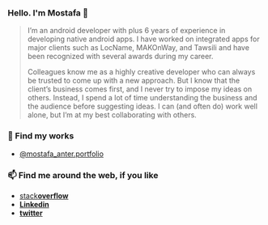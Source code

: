 ### Hello. I'm Mostafa 👋
> I’m an android developer with plus 6 years of experience in developing native android apps. I have worked on integrated apps for major clients such as LocName, MAKOnWay, and Tawsili and have been recognized with several awards during my career.
> 
> Colleagues know me as a highly creative developer who can always be trusted to come up with a new approach. But I know that the client’s business comes first, and I never try to impose my ideas on others. Instead, I spend a lot of time understanding the business and the audience before suggesting ideas. I can (and often do) work well alone, but I’m at my best collaborating with others.

### 🔭 Find my works
* [@mostafa_anter.portfolio](http://mostafa-anter-portfolio.blogspot.com.eg/)

### 📫 Find me around the web, if you like
* [stack**overflow**](https://stackoverflow.com/users/3023833/mostafa-anter)
* [**Linkedin**](https://www.linkedin.com/in/mostafaanter/)
* [**twitter**](https://twitter.com/mostafa_3nter)

<!--
**MostafaAnter/MostafaAnter** is a ✨ _special_ ✨ repository because its `README.md` (this file) appears on your GitHub profile.

Here are some ideas to get you started:

- 🔭 I’m currently working on ...
- 🌱 I’m currently learning ...
- 👯 I’m looking to collaborate on ...
- 🤔 I’m looking for help with ...
- 💬 Ask me about ...
- 📫 How to reach me: ...
- 😄 Pronouns: ...
- ⚡ Fun fact: ...
-->
